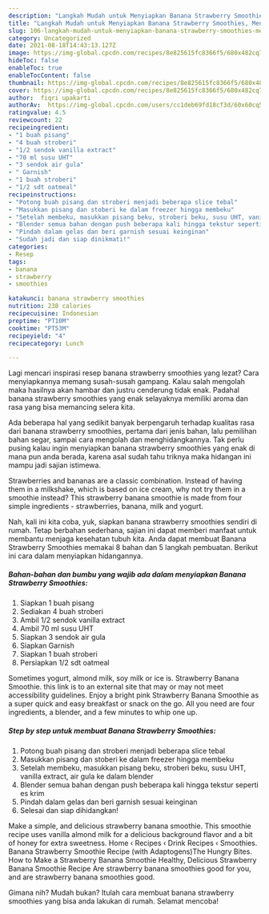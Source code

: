 ```yaml
---
description: "Langkah Mudah untuk Menyiapkan Banana Strawberry Smoothies, Menggugah Selera"
title: "Langkah Mudah untuk Menyiapkan Banana Strawberry Smoothies, Menggugah Selera"
slug: 106-langkah-mudah-untuk-menyiapkan-banana-strawberry-smoothies-menggugah-selera
category: Uncategorized
date: 2021-08-18T14:43:13.127Z
image: https://img-global.cpcdn.com/recipes/8e825615fc8366f5/680x482cq70/banana-strawberry-smoothies-foto-resep-utama.jpg
hideToc: false
enableToc: true
enableTocContent: false
thumbnail: https://img-global.cpcdn.com/recipes/8e825615fc8366f5/680x482cq70/banana-strawberry-smoothies-foto-resep-utama.jpg
cover: https://img-global.cpcdn.com/recipes/8e825615fc8366f5/680x482cq70/banana-strawberry-smoothies-foto-resep-utama.jpg
author:  fiqri upakarti
authorAv:  https://img-global.cpcdn.com/users/cc1deb69fd18cf3d/60x60cq50/avatar.jpg
ratingvalue: 4.5
reviewcount: 22
recipeingredient:
- "1 buah pisang"
- "4 buah stroberi"
- "1/2 sendok vanilla extract"
- "70 ml susu UHT"
- "3 sendok air gula"
- " Garnish"
- "1 buah stroberi"
- "1/2 sdt oatmeal"
recipeinstructions:
- "Potong buah pisang dan stroberi menjadi beberapa slice tebal"
- "Masukkan pisang dan stoberi ke dalam freezer hingga membeku"
- "Setelah membeku, masukkan pisang beku, stroberi beku, susu UHT, vanilla extract, air gula ke dalam blender"
- "Blender semua bahan dengan push beberapa kali hingga tekstur seperti es krim"
- "Pindah dalam gelas dan beri garnish sesuai keinginan"
- "Sudah jadi dan siap dinikmati!"
categories:
- Resep
tags:
- banana
- strawberry
- smoothies

katakunci: banana strawberry smoothies 
nutrition: 238 calories
recipecuisine: Indonesian
preptime: "PT10M"
cooktime: "PT53M"
recipeyield: "4"
recipecategory: Lunch

---
```



Lagi mencari inspirasi resep banana strawberry smoothies yang lezat? Cara menyiapkannya memang susah-susah gampang. Kalau salah mengolah maka hasilnya akan hambar dan justru cenderung tidak enak. Padahal banana strawberry smoothies yang enak selayaknya memiliki aroma dan rasa yang bisa memancing selera kita.


Ada beberapa hal yang sedikit banyak berpengaruh terhadap kualitas rasa dari banana strawberry smoothies, pertama dari jenis bahan, lalu pemilihan bahan segar, sampai cara mengolah dan menghidangkannya. Tak perlu pusing kalau ingin menyiapkan banana strawberry smoothies yang enak di mana pun anda berada, karena asal sudah tahu triknya maka hidangan ini mampu jadi sajian istimewa.

Strawberries and bananas are a classic combination. Instead of having them in a milkshake, which is based on ice cream, why not try them in a smoothie instead? This strawberry banana smoothie is made from four simple ingredients - strawberries, banana, milk and yogurt.


Nah, kali ini kita coba, yuk, siapkan banana strawberry smoothies sendiri di rumah. Tetap berbahan sederhana, sajian ini dapat memberi manfaat untuk membantu menjaga kesehatan tubuh kita. Anda dapat membuat Banana Strawberry Smoothies memakai 8 bahan dan 5 langkah pembuatan. Berikut ini cara dalam menyiapkan hidangannya.

<!--inarticleads1-->

##### Bahan-bahan dan bumbu yang wajib ada dalam menyiapkan Banana Strawberry Smoothies:

1. Siapkan 1 buah pisang
1. Sediakan 4 buah stroberi
1. Ambil 1/2 sendok vanilla extract
1. Ambil 70 ml susu UHT
1. Siapkan 3 sendok air gula
1. Siapkan  Garnish
1. Siapkan 1 buah stroberi
1. Persiapkan 1/2 sdt oatmeal


Sometimes yogurt, almond milk, soy milk or ice is. Strawberry Banana Smoothie. this link is to an external site that may or may not meet accessibility guidelines. Enjoy a bright pink Strawberry Banana Smoothie as a super quick and easy breakfast or snack on the go. All you need are four ingredients, a blender, and a few minutes to whip one up. 

<!--inarticleads2-->

##### Step by step untuk membuat Banana Strawberry Smoothies:

1. Potong buah pisang dan stroberi menjadi beberapa slice tebal
1. Masukkan pisang dan stoberi ke dalam freezer hingga membeku
1. Setelah membeku, masukkan pisang beku, stroberi beku, susu UHT, vanilla extract, air gula ke dalam blender
1. Blender semua bahan dengan push beberapa kali hingga tekstur seperti es krim
1. Pindah dalam gelas dan beri garnish sesuai keinginan
1. Selesai dan siap dihidangkan!

Make a simple, and delicious strawberry banana smoothie. This smoothie recipe uses vanilla almond milk for a delicious background flavor and a bit of honey for extra sweetness. Home ‹ Recipes ‹ Drink Recipes ‹ Smoothies. Banana Strawberry Smoothie Recipe (with Adaptogens)The Hungry Bites. How to Make a Strawberry Banana Smoothie Healthy, Delicious Strawberry Banana Smoothie Recipe Are strawberry banana smoothies good for you, and are strawberry banana smoothies good. 

Gimana nih? Mudah bukan? Itulah cara membuat banana strawberry smoothies yang bisa anda lakukan di rumah. Selamat mencoba!
